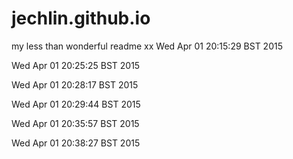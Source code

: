 jechlin.github.io
=================
my less than wonderful readme
xx
Wed Apr 01 20:15:29 BST 2015

Wed Apr 01 20:25:25 BST 2015

Wed Apr 01 20:28:17 BST 2015

Wed Apr 01 20:29:44 BST 2015

Wed Apr 01 20:35:57 BST 2015

Wed Apr 01 20:38:27 BST 2015

